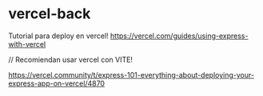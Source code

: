 # vercel-back

Tutorial para deploy en vercel!
https://vercel.com/guides/using-express-with-vercel


// Recomiendan usar vercel con VITE!

https://vercel.community/t/express-101-everything-about-deploying-your-express-app-on-vercel/4870